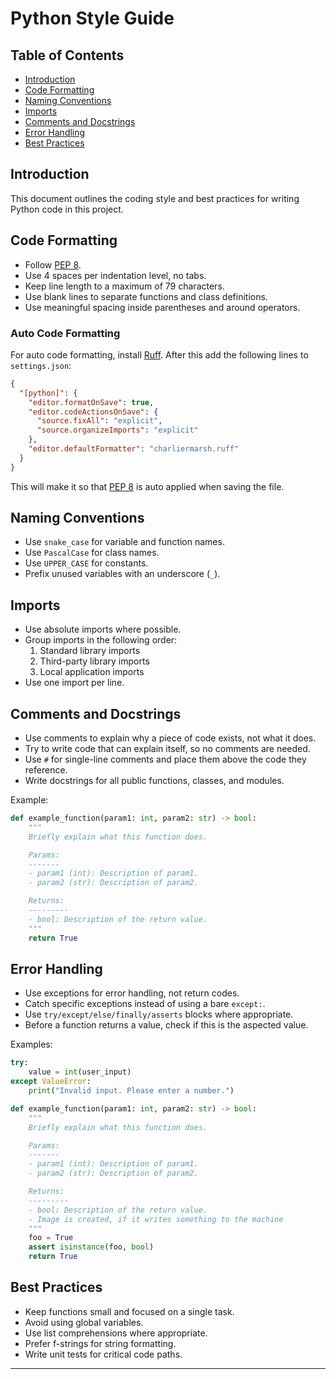 # Python Style Guide

## Table of Contents

- [Introduction](#introduction)
- [Code Formatting](#code-formatting)
- [Naming Conventions](#naming-conventions)
- [Imports](#imports)
- [Comments and Docstrings](#comments-and-docstrings)
- [Error Handling](#error-handling)
- [Best Practices](#best-practices)

## Introduction

This document outlines the coding style and best practices for writing Python code in this project.

## Code Formatting

- Follow [PEP 8](https://peps.python.org/pep-0008/).
- Use 4 spaces per indentation level, no tabs.
- Keep line length to a maximum of 79 characters.
- Use blank lines to separate functions and class definitions.
- Use meaningful spacing inside parentheses and around operators.

### Auto Code Formatting
For auto code formatting, install [Ruff](https://marketplace.visualstudio.com/items?itemName=charliermarsh.ruff).
After this add the following lines to `settings.json`:
```json
{
  "[python]": {
    "editor.formatOnSave": true,
    "editor.codeActionsOnSave": {
      "source.fixAll": "explicit",
      "source.organizeImports": "explicit"
    },
    "editor.defaultFormatter": "charliermarsh.ruff"
  }
}
```
This will make it so that [PEP 8](https://peps.python.org/pep-0008/) is auto applied when saving the file.

## Naming Conventions

- Use `snake_case` for variable and function names.
- Use `PascalCase` for class names.
- Use `UPPER_CASE` for constants.
- Prefix unused variables with an underscore (`_`).

## Imports

- Use absolute imports where possible.
- Group imports in the following order:
  1. Standard library imports
  2. Third-party library imports
  3. Local application imports
- Use one import per line.

## Comments and Docstrings

- Use comments to explain why a piece of code exists, not what it does.
- Try to write code that can explain itself, so no comments are needed.
- Use `#` for single-line comments and place them above the code they reference.
- Write docstrings for all public functions, classes, and modules.

Example:

```python
def example_function(param1: int, param2: str) -> bool:
    """
    Briefly explain what this function does.

    Params:
    -------
    - param1 (int): Description of param1.
    - param2 (str): Description of param2.

    Returns:
    ---------
    - bool: Description of the return value.
    """
    return True
```

## Error Handling

- Use exceptions for error handling, not return codes.
- Catch specific exceptions instead of using a bare `except:`.
- Use `try/except/else/finally/asserts` blocks where appropriate.
- Before a function returns a value, check if this is the aspected value.

Examples:

```python
try:
    value = int(user_input)
except ValueError:
    print("Invalid input. Please enter a number.")
```

```python
def example_function(param1: int, param2: str) -> bool:
    """
    Briefly explain what this function does.

    Params:
    -------
    - param1 (int): Description of param1.
    - param2 (str): Description of param2.

    Returns:
    ---------
    - bool: Description of the return value.
    - Image is created, if it writes something to the machine
    """
    foo = True
    assert isinstance(foo, bool) 
    return True
```

## Best Practices

- Keep functions small and focused on a single task.
- Avoid using global variables.
- Use list comprehensions where appropriate.
- Prefer f-strings for string formatting.
- Write unit tests for critical code paths.


---

